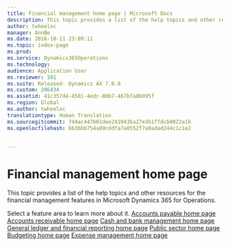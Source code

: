 ```yaml
---
title: Financial management home page | Microsoft Docs
description: This topic provides a list of the help topics and other resources for the financial management features in Microsoft Dynamics 365 for Operations.
author: twheeloc
manager: AnnBe
ms.date: 2016-10-11 23:09:11
ms.topic: index-page
ms.prod: 
ms.service: Dynamics365Operations
ms.technology: 
audience: Application User
ms.reviewer: 101
ms.suite: Released- Dynamics AX 7.0.0
ms.custom: 206434
ms.assetid: 41c357d4-4501-4edc-80b7-467b7a8b995f
ms.region: Global
ms.author: twheeloc
translationtype: Human Translation
ms.sourcegitcommit: 744ac447b01dee241043ba27e3b1ffdcb0022a1b
ms.openlocfilehash: bb36bb754a89cddfa7a8552f7a0adad244c1c1e2


---
```


# <a name="financial-management-home-page"></a>Financial management home page

This topic provides a list of the help topics and other resources for the financial management features in Microsoft Dynamics 365 for Operations. 

Select a feature area to learn more about it. [Accounts payable home page](https://docs.microsoft.com/en-us/dynamics365/operations/financials/accounts-payable/accounts-payable) [Accounts receivable home page](https://docs.microsoft.com/en-us/dynamics365/operations/financials/accounts-receivable/accounts-receivable) [Cash and bank management home page](https://docs.microsoft.com/en-us/dynamics365/operations/financials/accounts-payable/cash-and-bank-management) [General ledger and financial reporting home page](https://docs.microsoft.com/en-us/dynamics365/operations/financials/general-ledger/general-ledger) [Public sector home page](https://docs.microsoft.com/en-us/dynamics365/operations/financials/public-sector/public-sector-functionality) [Budgeting home page](https://docs.microsoft.com/en-us/dynamics365/operations/financials/budgeting/budgeting-overview) [Expense management home page](https://docs.microsoft.com/en-us/dynamics365/operations/financials/expense-management/expense-management)




<!--HONumber=Feb17_HO3-->


